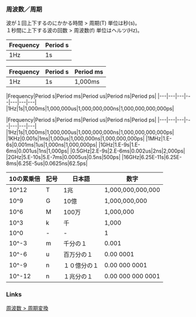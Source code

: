 ### 周波数／周期

波が１回上下するのにかかる時間 > 周期(T) 単位は秒(s)。   
１秒間に上下する波の回数 > 周波数(f) 単位はヘルツ(Hz)。   

|Frequency|Period s|
|---|---|
|1Hz|1s|

|Frequency|Period s|Period ms|
|---|---|---|
|1Hz|1s|1,000ms|

|Frequency|Period s|Period ms|Period us|Period ns|Period ps|
|---|---|---|---|---|---|---|
|1Hz|1s|1,000ms|1,000,000us|1,000,000,000ns|1,000,000,000,000ps|

|Frequency|Period s|Period ms|Period us|Period ns|Period ps|
|---|---|---|---|---|---|---|
|1Hz|1s|1,000ms|1,000,000us|1,000,000,000ns|1,000,000,000,000ps|
|1KHz|0.001s|1ms|1,000us|1,000,000ns|1,000,000,000ps|
|1MHz|1.E-6s|0.001ms|1us|1,000ns|1,000,000ps|
|1GHz|1.E-9s|1.E-6ms|0.001us|1ns|1,000ps|
|0.5GHz|2.E-9s|2.E-6ms|0.002us|2ns|2,000ps|
|2GHz|5.E-10s|5.E-7ms|0.0005us|0.5ns|500ps|
|16GHz|6.25E-11s|6.25E-8ms|6.25E-5us|0.0625ns|62.5ps|

|10の累乗倍|記号|日本語|数字|
|---|---|---|---|
|10^12|T|1兆|1,000,000,000,000|
|10^9|G|10億|1,000,000,000|
|10^6|M|100万|1,000,000|
|10^3|k|千|1,000|
|10^0|-|-|1|
|10^-3|m|千分の１|0.001|
|10^-6|u|百万分の１|0.00 0001|
|10^-9|n|１０億分の１|0.00 000 0001|
|10^-12|n|１兆分の１|0.00 000 000 0001|

### Links

[周波数 > 周期変換](https://keisan.casio.jp/exec/user/1341380413)
